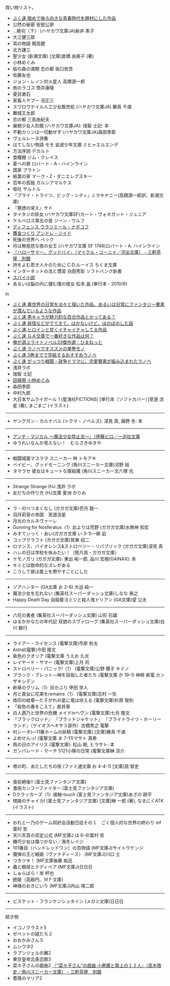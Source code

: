 買い物リスト。

* [ぶく速 暗めで後ろ向きな青春時代を題材にした作品](http://2chbooknews.blog114.fc2.com/blog-entry-2459.html)
* 公然の秘密 安部公房
* …絶句〈下〉 (ハヤカワ文庫JA)新井 素子
* 大江健三郎
* 耳の物語 開高健
* 北方謙三
* 聖少女 (新潮文庫) [文庫]倉橋 由美子 (著)
* 小林めぐみ
* 桜の森の満開 恋の都 坂口安吾
* 佐藤友也
* ジョン・レノン対火星人 高橋源一郎
* 旅のラゴス 筒井康隆
* 夏目漱石
* 家畜人ヤプー 沼正三
* スワロウテイル人工少女販売処 (ハヤカワ文庫JA)	籘真 千歳
* 舞城王太郎
* 恋の都 三島由紀夫
* 展翅少女人形館 (ハヤカワ文庫JA): 瑞智 士記: 本
* 不動カリンは一切動ぜず (ハヤカワ文庫JA)森田季節
* ヴェルレーヌ詩集
* はてしない物語 モモ 岩波少年文庫 ミヒャエルエンデ
* 方法序説 デカルト
* 食糧棚 ジム・クレイス
* 夏への扉 ロバート・A・ハインライン
* 国家 プラトン
* 紙葉の家 マーク・Z・ダニエレブスキー
* 百年の孤独 ガルシアマルケス
* 嘔吐 サルトル
* 『ブライ・トライツ、ビッグ・シティ』J.マキナニー(高橋源一郎訳、新潮文庫)
* 『悪徳の栄え』サド
* タイタンの妖女 (ハヤカワ文庫SF)カート・ヴォネガット・ジュニア
* ケルベロス第五の首 ジーン・ウルフ
* [ディフェンス ウラジミール・ナボコフ](http://d.hatena.ne.jp/sangencyaya/20080927/1222526116)
* [贋金つくり アンドレ・ジイド](http://d.hatena.ne.jp/sangencyaya/20080622/1214062069)
* 死後の世界へ ペック
* 月は無慈悲な夜の女王 (ハヤカワ文庫 SF 1748)ロバート・A. ハインライン
* [『ハローサマー、グッドバイ』（マイクル・コーニイ／河出文庫） - 三軒茶屋　別館](http://d.hatena.ne.jp/sangencyaya/20080706/1215348702)
* 詩をよむ若き人々のために C.D.ルーイス ちくま文庫
* インターネットの法と慣習 白田秀彰 ソフトバンク新書
* [スパイ小説](http://2chbooknews.blog114.fc2.com/blog-entry-1627.html)
* あるいは脳の内に棲む僕の彼女 松本 晶 (単行本 - 2010/6) 

ln

* [ぶく速 異世界の日常を淡々と描いた作品、あるいは日常にファンタジー要素が潜んでいるような作品](http://2chbooknews.blog114.fc2.com/blog-entry-3180.html)
* [ぶく速 男キャラが魅力的な百合作品とかってある？](http://2chbooknews.blog114.fc2.com/blog-entry-3303.html)
* [ぶく速 妖怪などがでてきて、はかないけど、ほのぼのした話](http://2chbooknews.blog114.fc2.com/blog-entry-3347.html)
* [ぶく速 ヒロインと甘くイチャイチャしてる作品](http://2chbooknews.blog114.fc2.com/blog-entry-3429.html)
* [ぶく速 ＧＡ文庫で一番好きな作品は何？](http://2chbooknews.blog114.fc2.com/blog-entry-3414.html)
* [俺が選ぶライトノベル33傑作選：ひまねっと](http://himarin.net/archives/6612272.html)
* [ぶく速 ラノベでオススメの単巻モノ](http://2chbooknews.blog114.fc2.com/blog-entry-3509.html)
* [ぶく速 3巻までで完結するおすすめラノベ](http://2chbooknews.blog114.fc2.com/blog-entry-3531.html)
* [ぶく速 がっつり戦闘・政争ドラマに、恋愛要素が組み込まれたラノベ](http://2chbooknews.blog114.fc2.com/blog-entry-3545.html)
* 浅井ラボ
* 瑞智 士記
* [回帰祭 小林めぐみ](http://d.hatena.ne.jp/sangencyaya/20081113/1226586279)
* 森田季節
* 中村九郎
*  大日本サムライガール 1 (星海社FICTIONS) [単行本（ソフトカバー）]至道 流星 (著), まごまご (イラスト)
***
* ヤングガン・カルナバル (トクマ・ノベルズ): 深見 真, 蕗野 冬: 本
*** 
* [アンチ・マジカル ～魔法少女禁止法～』（伊藤ヒロ／一迅社文庫](http://d.hatena.ne.jp/sangencyaya/20100731/1280586607)
* ゆうれいなんか見えない！　むらさきゆきや 
***
* 戦闘城塞マスラヲ スニーカー 林 トモアキ
* ベイビー、グッドモーニング (角川スニーカー文庫)河野 裕
* タマラセ 彼女はキュートな撲殺魔 (角川スニーカー文六塚 光
***
* Strange Strange (HJ 浅井 ラボ
* 友だちの作り方 (HJ文庫 愛洲 かりみ
***
* ラ・のべつまくなし (ガガガ文庫)壱月 龍一
* 羽月莉音の帝国　至道流星
* 月光のカルネヴァーレ
* Gunning for Nosferatus〈1〉此よりは荒野 (ガガガ文庫)水無神 知宏
* みすてぃっく・あい(ガガガ文庫 い 3-1)一柳 凪
* コップクラフト (ガガガ文庫)賀東 招二
* ロマンス、バイオレンス&ストロベリー・リパブリック (ガガガ文庫)深見 真
* ハレの日は学校を休みたい！（陸凡鳥・ガガガ文庫）
* ケモノガリ (ガガガ文庫): 東出 祐一郎, 品川 宏樹(GAINAX): 本
* キミとは致命的なズレがある
* こうして彼は屋上を燃やすことにした
***
* ゾアハンター (GA文庫 お 2-6) 大迫 純一
* 魔法少女を忘れない (集英社スーパーダッシュ文庫)しなな 泰之
* Happy Death Day 自殺屋ヨミジと殺人鬼ドリアン (GA文庫)望 公太
***
* 六花の勇者 (集英社スーパーダッシュ文庫) 山形 石雄
* はるかかなたの年代記 双貌のスヴァローグ (集英社スーパーダッシュ文庫)白川 敏行
***
* ライアー・ライセンス (電撃文庫)市原 秋太
* Astral(電撃)今田 隆文
* 紫色のクオリア (電撃文庫 うえお 久光
* レイヤード・サマー (電撃文庫)上月 司
* ストロベリー・パニック!〈1〉 (電撃文庫)公野 櫻子 キミノ
* ブラック・ブレット―神を目指した者たち (電撃文庫 か 19-1) 神崎 紫電 カンザキシデン
* 断章のグリム〈1〉灰かぶり 甲田 学人
* 月と貴女に花束をremains〈1〉 (電撃文庫)志村 一矢
* 烙印の紋章―たそがれの星に竜は吠える (電撃文庫)杉原 智則
* 「桜色の春をこえて」直井章
* 白人萠乃と世界の危機 メイドinヘヴン (電撃文庫)七月 隆文
* 『ブラックロッド』 『ブラッドジャケット』 『ブライトライツ・ホーリーランド』（ケイオスヘキサ３部作）古橋秀之 電撃
* θ(シータ)―11番ホームの妖精 (電撃文庫) [文庫]籘真 千歳
* よめせんっ! (電撃文庫 ま 7-11)マサト 真希
* 雨の日のアイリス (電撃文庫): 松山 剛, ヒラサト: 本
* ガンパレード・マーチ 5121小隊の日常 (電撃文庫榊 涼介
***
*  塔の町、あたしたちの街 (ファミ通文庫 お 4-4-1) [文庫]扇 智史
***
* 食前絶後!! (富士見ファンタジア文庫)
* 激突カンフーファイター (富士見ファンタジア文庫)
* Dクラッカーズ〈1〉接触‐touch (富士見ファンタジア文庫)あざの 耕平
* 棺姫のチャイカI (富士見ファンタジア文庫) [文庫]榊 一郎 (著), なまにくATK (イラスト)
***
* おれと一乃のゲーム同好会活動日誌その１　ごく個人的な世界の終わり mf 葉村 哲
* 天川天音の否定公式 (MF文庫J は 6-4)葉村 哲
* 機巧少女は傷つかない／海冬レイジ
* 101番目（ハンドレッドワン）の百物語 (MF文庫J)サイトウケンジ
* 魔弾の王と戦姫〈ヴァナディース〉 (MF文庫J)川口 士
* つきツキ！ (MF文庫後藤 祐迅
* 蟲と眼球とテディベア (MF文庫J)日日日
* しゅらばら！岸 杯也
* 銃姫（高殿円、ＭＦ文庫）
* 神様のおきにいり (MF文庫J)内山 靖二郎
***
* ビスケット・フランケンシュタイン (メガミ文庫)日日日

***
続き物

* イコノクラスト5
* ゼペットの娘たち２
* おおかみさん５
* ムシウタ2
* ラプンツェルの翼2
* 東京皇帝北条恋歌3
* 菜々子さんの戯曲2 [『“菜々子さん”の戯曲 小悪魔と盤上の１２人』（高木敦史／角川スニーカー文庫） - 三軒茶屋　別館](http://d.hatena.ne.jp/sangencyaya/20101111/1289486927)
* 薔薇のマリア2
